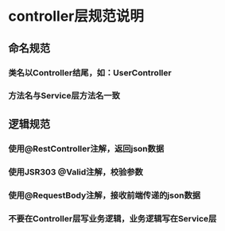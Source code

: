 # controller层规范说明

## 命名规范

### 类名以Controller结尾，如：UserController

### 方法名与Service层方法名一致

## 逻辑规范

### 使用@RestController注解，返回json数据

### 使用JSR303 @Valid注解，校验参数

### 使用@RequestBody注解，接收前端传递的json数据

### 不要在Controller层写业务逻辑，业务逻辑写在Service层